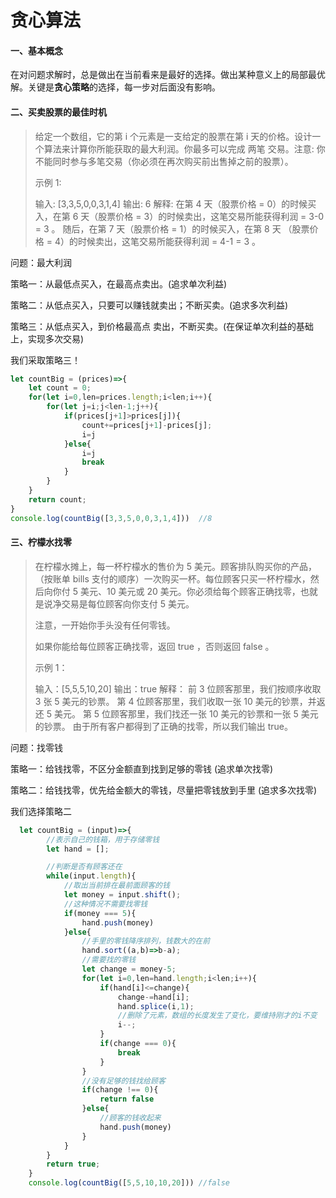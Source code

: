 # 贪心算法

#### 一、基本概念

在对问题求解时，总是做出在当前看来是最好的选择。做出某种意义上的局部最优解。关键是**贪心策略**的选择，每一步对后面没有影响。

#### 二、买卖股票的最佳时机

> 给定一个数组，它的第 i 个元素是一支给定的股票在第 i 天的价格。设计一个算法来计算你所能获取的最大利润。你最多可以完成 两笔 交易。注意: 你不能同时参与多笔交易（你必须在再次购买前出售掉之前的股票）。
>
> 示例 1:
>
> 输入: [3,3,5,0,0,3,1,4]
> 输出: 6
> 解释: 在第 4 天（股票价格 = 0）的时候买入，在第 6 天（股票价格 = 3）的时候卖出，这笔交易所能获得利润 = 3-0 = 3 。
>      随后，在第 7 天（股票价格 = 1）的时候买入，在第 8 天 （股票价格 = 4）的时候卖出，这笔交易所能获得利润 = 4-1 = 3 。

问题：最大利润

策略一：从最低点买入，在最高点卖出。(追求单次利益)

策略二：从低点买入，只要可以赚钱就卖出；不断买卖。(追求多次利益)

策略三：从低点买入，到价格最高点 卖出，不断买卖。(在保证单次利益的基础上，实现多次交易)

我们采取策略三！

```javascript
let countBig = (prices)=>{
    let count = 0;
    for(let i=0,len=prices.length;i<len;i++){
        for(let j=i;j<len-1;j++){
            if(prices[j+1]>prices[j]){
                count+=prices[j+1]-prices[j];
                i=j
            }else{
                i=j
                break
            }
        }
    }
    return count;
}
console.log(countBig([3,3,5,0,0,3,1,4]))  //8
```



#### 三、柠檬水找零

> 在柠檬水摊上，每一杯柠檬水的售价为 5 美元。顾客排队购买你的产品，（按账单 bills 支付的顺序）一次购买一杯。每位顾客只买一杯柠檬水，然后向你付 5 美元、10 美元或 20 美元。你必须给每个顾客正确找零，也就是说净交易是每位顾客向你支付 5 美元。
>
> 注意，一开始你手头没有任何零钱。
>
> 如果你能给每位顾客正确找零，返回 true ，否则返回 false 。
>
> 示例 1：
>
> 输入：[5,5,5,10,20]
> 输出：true
> 解释：
> 前 3 位顾客那里，我们按顺序收取 3 张 5 美元的钞票。
> 第 4 位顾客那里，我们收取一张 10 美元的钞票，并返还 5 美元。
> 第 5 位顾客那里，我们找还一张 10 美元的钞票和一张 5 美元的钞票。
> 由于所有客户都得到了正确的找零，所以我们输出 true。

问题：找零钱

策略一：给钱找零，不区分金额直到找到足够的零钱 (追求单次找零)

策略二：给钱找零，优先给金额大的零钱，尽量把零钱放到手里 (追求多次找零)

我们选择策略二

```javascript
  let countBig = (input)=>{
        //表示自己的钱箱，用于存储零钱
        let hand = [];

        //判断是否有顾客还在
        while(input.length){
            //取出当前排在最前面顾客的钱
            let money = input.shift();
            //这种情况不需要找零钱
            if(money === 5){
                hand.push(money)
            }else{
                //手里的零钱降序排列，钱数大的在前
                hand.sort((a,b)=>b-a);
                //需要找的零钱
                let change = money-5;
                for(let i=0,len=hand.length;i<len;i++){
                    if(hand[i]<=change){
                        change-=hand[i];
                        hand.splice(i,1);
                        //删除了元素，数组的长度发生了变化，要维持刚才的i不变
                        i--;
                    }
                    if(change === 0){
                        break
                    }
                }
                //没有足够的钱找给顾客
                if(change !== 0){
                    return false
                }else{
                    //顾客的钱收起来
                    hand.push(money)
                }
            }
        }
        return true;
    }
    console.log(countBig([5,5,10,10,20])) //false
```


